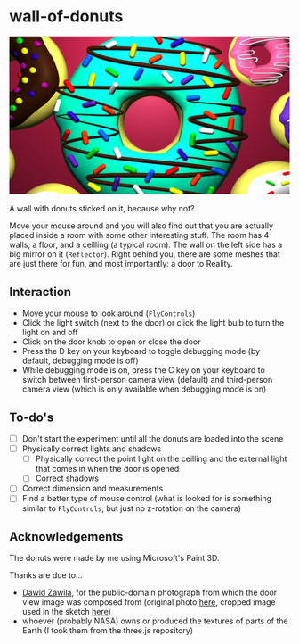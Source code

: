 # wall-of-donuts

![thumbnail](thumbnail.png)

A wall with donuts sticked on it, because why not?

Move your mouse around and you will also find out that you are actually placed
inside a room with some other interesting stuff. The room has 4 walls, a floor,
and a ceilling (a typical room). The wall on the left side has a big mirror on
it (`Reflector`). Right behind you, there are some meshes that are just there
for fun, and most importantly: a door to Reality.

## Interaction

- Move your mouse to look around (`FlyControls`)
- Click the light switch (next to the door) or click the light bulb to turn
  the light on and off
- Click on the door knob to open or close the door
- Press the D key on your keyboard to toggle debugging mode (by default,
  debugging mode is off)
- While debugging mode is on, press the C key on your keyboard to switch between
  first-person camera view (default) and third-person camera view (which is only
  available when debugging mode is on)

## To-do's

- [ ] Don't start the experiment until all the donuts are loaded into the scene
- [ ] Physically correct lights and shadows
  - [ ] Physically correct the point light on the ceilling and the external
        light that comes in when the door is opened
  - [ ] Correct shadows
- [ ] Correct dimension and measurements
- [ ] Find a better type of mouse control (what is looked for is something
      similar to `FlyControls`, but just no z-rotation on the camera)

## Acknowledgements

[dawid]: https://unsplash.com/@davealmine
[dawid-photo]: https://unsplash.com/photos/xclq1CPq1M4
[doorview]: textures/doorview.png

The donuts were made by me using Microsoft's Paint 3D.

Thanks are due to...

- [Dawid Zawila][dawid], for the public-domain photograph from which the door
  view image was composed from (original photo [here][dawid-photo], cropped
  image used in the sketch [here][doorview])
- whoever (probably NASA) owns or produced the textures of parts of the Earth
  (I took them from the three.js repository)
